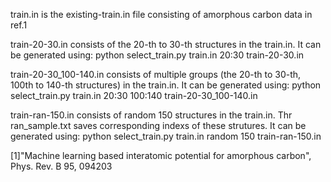 train.in is the existing-train.in file consisting of amorphous carbon data in ref.1

train-20-30.in consists of the 20-th to 30-th structures in the train.in. It can be generated using:
python select_train.py train.in 20:30 train-20-30.in

train-20-30_100-140.in consists of multiple groups (the 20-th to 30-th, 100th to 140-th structures) in the train.in. It can be generated using:
python select_train.py train.in 20:30 100:140 train-20-30_100-140.in

train-ran-150.in consists of random 150 structures in the train.in. Thr ran_sample.txt saves corresponding indexs of these strutures. It can be generated using:
python select_train.py train.in random 150 train-ran-150.in


[1]"Machine learning based interatomic potential for amorphous carbon", Phys. Rev. B 95, 094203
